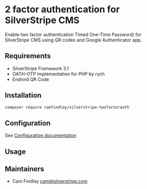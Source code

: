 # 2 factor authentication for SilverStripe CMS

Enable two factor authentication Timed One-Time Password) for SilverStripe CMS using QR codes and Google Authenticator app.

## Requirements
- SilverStripe Framework 3.1
- OATH-OTP Implementation for PHP by rych
- Endroid QR Code

## Installation
```bash
composer require camfindlay/silverstripe-twofactorauth
```

## Configuration
See [Configuration documentation](docs/en/configuration.md)

## Usage



## Maintainers
- Cam Findlay <cam@silverstripe.com>